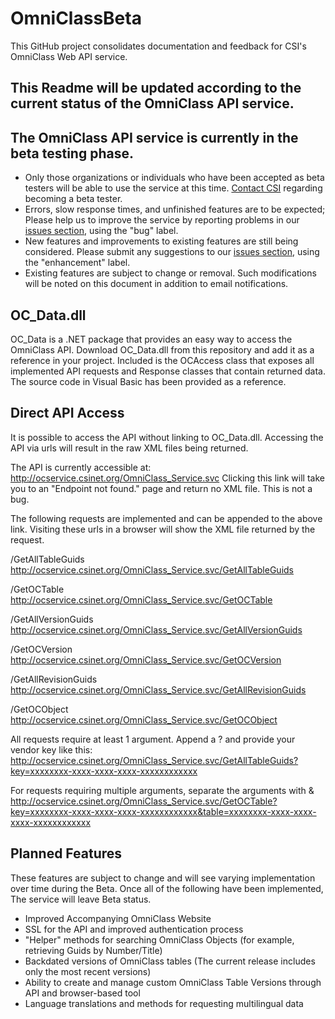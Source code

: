 # OmniClassBeta
This GitHub project consolidates documentation and feedback for CSI's OmniClass Web API service.

## This Readme will be updated according to the current status of the OmniClass API service.

## The OmniClass API service is currently in the beta testing phase.
- Only those organizations or individuals who have been accepted as beta testers will be able to use the service at this time.  [Contact CSI](csi@csinet.org) regarding becoming a beta tester.
- Errors, slow response times, and unfinished features are to be expected;  Please help us to improve the service by reporting problems in our [issues section](https://github.com/csi-net/OmniClassBeta/issues), using the "bug" label.
- New features and improvements to existing features are still being considered.  Please submit any suggestions to our [issues section](https://github.com/csi-net/OmniClassBeta/issues), using the "enhancement" label.
- Existing features are subject to change or removal.  Such modifications will be noted on this document in addition to email notifications.

## OC_Data.dll
OC_Data is a .NET package that provides an easy way to access the OmniClass API.  Download OC_Data.dll from this repository and add it as a reference in your project.  Included is the OCAccess class that exposes all implemented API requests and Response classes that contain returned data.  The source code in Visual Basic has been provided as a reference.

## Direct API Access
It is possible to access the API without linking to OC_Data.dll.  Accessing the API via urls will result in the raw XML files being returned.

The API is currently accessible at:
http://ocservice.csinet.org/OmniClass_Service.svc
Clicking this link will take you to an "Endpoint not found." page and return no XML file.  This is not a bug.

The following requests are implemented and can be appended to the above link.  Visiting these urls in a browser will show the XML file returned by the request.

/GetAllTableGuids
http://ocservice.csinet.org/OmniClass_Service.svc/GetAllTableGuids

/GetOCTable
http://ocservice.csinet.org/OmniClass_Service.svc/GetOCTable

/GetAllVersionGuids
http://ocservice.csinet.org/OmniClass_Service.svc/GetAllVersionGuids

/GetOCVersion
http://ocservice.csinet.org/OmniClass_Service.svc/GetOCVersion

/GetAllRevisionGuids
http://ocservice.csinet.org/OmniClass_Service.svc/GetAllRevisionGuids

/GetOCObject
http://ocservice.csinet.org/OmniClass_Service.svc/GetOCObject

All requests require at least 1 argument.  Append a ? and provide your vendor key like this:
http://ocservice.csinet.org/OmniClass_Service.svc/GetAllTableGuids?key=xxxxxxxx-xxxx-xxxx-xxxx-xxxxxxxxxxxx

For requests requiring multiple arguments, separate the arguments with &
http://ocservice.csinet.org/OmniClass_Service.svc/GetOCTable?key=xxxxxxxx-xxxx-xxxx-xxxx-xxxxxxxxxxxx&table=xxxxxxxx-xxxx-xxxx-xxxx-xxxxxxxxxxxx

## Planned Features
These features are subject to change and will see varying implementation over time during the Beta.  Once all of the following have been implemented, The service will leave Beta status.
- Improved Accompanying OmniClass Website
- SSL for the API and improved authentication process
- "Helper" methods for searching OmniClass Objects (for example, retrieving Guids by Number/Title)
- Backdated versions of OmniClass tables (The current release includes only the most recent versions)
- Ability to create and manage custom OmniClass Table Versions through API and browser-based tool
- Language translations and methods for requesting multilingual data
